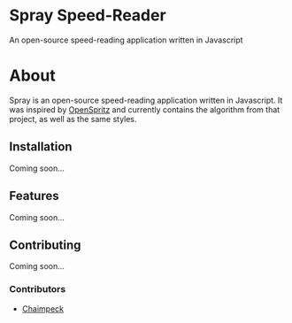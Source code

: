 Spray Speed-Reader
=====

An open-source speed-reading application written in Javascript

# About

Spray is an open-source speed-reading application written in Javascript. It was inspired by [OpenSpritz](https://raw.github.com/Miserlou/OpenSpritz/) and currently contains the algorithm from that project, as well as the same styles.

## Installation

Coming soon...

## Features

Coming soon...

## Contributing

Coming soon...

### Contributors

* [Chaimpeck](https://github.com/chaimpeck)
